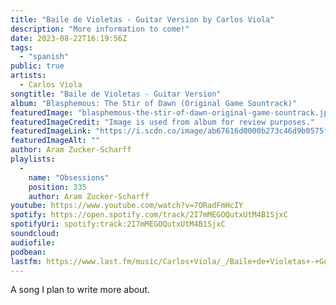 ```yaml
---
title: "Baile de Violetas - Guitar Version by Carlos Viola"
description: "More information to come!"
date: 2023-08-22T16:19:56Z
tags:
  - "spanish"
public: true
artists:
  - Carlos Viola
songtitle: "Baile de Violetas - Guitar Version"
album: "Blasphemous: The Stir of Dawn (Original Game Sountrack)"
featuredImage: "blasphemous-the-stir-of-dawn-original-game-sountrack.jpeg"
featuredImageCredit: "Image is used from album for review purposes."
featuredImageLink: "https://i.scdn.co/image/ab67616d0000b273c46d9b0575f3b6f9b898ce8d"
featuredImageAlt: ""
author: Aram Zucker-Scharff
playlists:
  -
    name: "Obsessions"
    position: 335
    author: Aram Zucker-Scharff
youtube: https://www.youtube.com/watch?v=7ORadFmHcIY
spotify: https://open.spotify.com/track/2I7mMEGOQutxUtM4B1SjxC
spotifyUri: spotify:track:2I7mMEGOQutxUtM4B1SjxC
soundcloud:
audiofile:
podbean:
lastfm: https://www.last.fm/music/Carlos+Viola/_/Baile+de+Violetas+-+Guitar+Version
---
```


A song I plan to write more about.
		